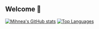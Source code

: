 ## Welcome 👋


[![Mihnea's GitHub stats](https://github-readme-stats.vercel.app/api?username=mihnea-popescu&count_private=true)](https://github.com/mihnea-popescu) [![Top Languages](https://github-readme-stats.vercel.app/api/top-langs/?username=mihnea-popescu&count_private=true&show_icons=true&layout=compact)](https://github.com/mihnea-popescu)

<!-- [![Mihnea's wakatime stats](https://github-readme-stats.vercel.app/api/wakatime?username=mihneapopescu&langs_count=5)](https://github.com/mihnea-popescu) -->

<!--
**mihnea-popescu/mihnea-popescu** is a ✨ _special_ ✨ repository because its `README.md` (this file) appears on your GitHub profile.

Here are some ideas to get you started:

- 🔭 I’m currently working on ...
- 🌱 I’m currently learning ...
- 👯 I’m looking to collaborate on ...
- 🤔 I’m looking for help with ...
- 💬 Ask me about ...
- 📫 How to reach me: ...
- 😄 Pronouns: ...
- ⚡ Fun fact: ...
-->
